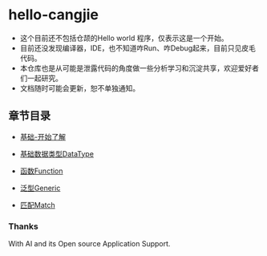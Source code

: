 # hello-cangjie

- 这个目前还不包括仓颉的Hello world 程序，仅表示这是一个开始。
- 目前还没发现编译器，IDE，也不知道咋Run、咋Debug起来，目前只见皮毛代码。
- 本仓库也是从可能是泄露代码的角度做一些分析学习和沉淀共享，欢迎爱好者们一起研究。
- 文档随时可能会更新，恕不单独通知。


## 章节目录

- [基础-开始了解](./docs/basic.md) 

- [基础数据类型DataType](./docs/data-type.md)

- [函数Function](./docs/data-type.md)

- [泛型Generic](./docs/generic.md)

- [匹配Match](./docs/match.md)


### Thanks 

With AI and its Open source Application Support.
